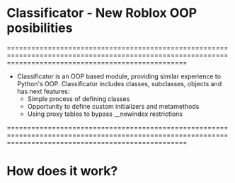 # Classificator - New Roblox OOP posibilities
========================================================================================================================================================
- Classificator is an OOP based module, providing similar experience to Python's OOP. Classificator includes classes, subclasses, objects and has next features:
  - Simple process of defining classes
  - Opportunity to define custom initializers and metamethods
  - Using proxy tables to bypass __newindex restrictions

========================================================================================================================================================
# How does it work?
